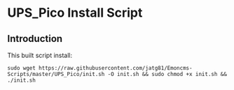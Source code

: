 # UPS_Pico Install Script
## Introduction
This built script install:

```shell
sudo wget https://raw.githubusercontent.com/jatg81/Emoncms-Scripts/master/UPS_Pico/init.sh -O init.sh && sudo chmod +x init.sh && ./init.sh
